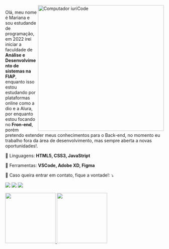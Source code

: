 <img src="https://raw.githubusercontent.com/MicaelliMedeiros/micaellimedeiros/master/image/computer-illustration.png" min-width="400px" max-width="400px" width="400px" align="right" alt="Computador iuriCode">

<p align="left"> 
  Olá, meu nome é Mariana e sou estudande de programação, em 2022 irei iniciar a faculdade de <strong>Análise e Desenvolvimento de sistemas na FIAP</strong>, enquanto isso estou estudando por plataformas online como a dio e a Alura, por enquanto estou focando no <strong>Fron-end</strong>, porém pretendo extender meus conhecimentos para o Back-end, no momento eu trabalho fora da área de desenvolvimento, mas sempre aberta a novas oportunidades!.<br>
</p>

<p align="left">
  🦄 Linguagens: <strong>HTML5, CSS3, JavaStript</strong>
</p>

<p align="left">
  💼 Ferramentas: <strong>VSCode, Adobe XD, Figma</strong>
</p>

<p align="left">
  💌 Caso queira entrar em contato, fique a vontade!: ⤵️
</p>

<p align="left">
  <a href="#" alt="Gmail">
  <img src="https://img.shields.io/badge/-Gmail-FF0000?style=flat-square&labelColor=FF0000&logo=gmail&logoColor=white&link=mailto:marisftsabreu@gmail.com" /></a>

  <a href="#" alt="Linkedin">
  <img src="https://img.shields.io/badge/-Linkedin-0e76a8?style=flat-square&logo=Linkedin&logoColor=white&link=https://www.linkedin.com/in/mariana-freitas-0a8058172/" /></a>

  <a href="#" alt="WhatsApp">
  <img src="https://img.shields.io/badge/-WhatsApp-25d366?style=flat-square&labelColor=25d366&logo=whatsapp&logoColor=white&link=https://api.whatsapp.com/send?phone=5511953735871"/></a>

<div>
  <a href="https://github.com/wxmariixw">
  <img height="160em" src="https://github-readme-stats.vercel.app/api?username=wxmariixw&show_icons=true&theme=radical&include_all_commits=true&count_private=true"/>
  <img height="160em" src="https://github-readme-stats.vercel.app/api/top-langs/?username=wxmariixw&layout=compact&langs_count=7&theme=radical"/>
